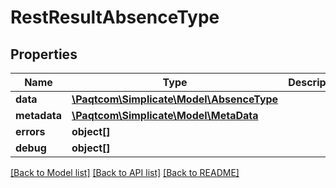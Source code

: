 # RestResultAbsenceType

## Properties

 Name         | Type                                                    | Description | Notes      
--------------|---------------------------------------------------------|-------------|------------
 **data**     | [**\Paqtcom\Simplicate\Model\AbsenceType**](AbsenceType.md) |             | [optional] 
 **metadata** | [**\Paqtcom\Simplicate\Model\MetaData**](MetaData.md)       |             | [optional] 
 **errors**   | **object[]**                                            |             | [optional] 
 **debug**    | **object[]**                                            |             | [optional] 

[[Back to Model list]](../README.md#documentation-for-models) [[Back to API list]](../README.md#documentation-for-api-endpoints) [[Back to README]](../README.md)


